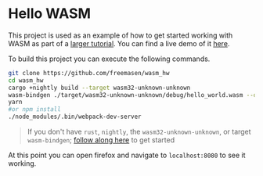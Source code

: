# Hello WASM

This project is used as an example of how to get started working with WASM as part of a [larger tutorial](https://freemasen.github.io/wasm_tutorial). You can find a live demo of it [here]().

To build this project you can execute the following commands.

```bash
git clone https://github.com/freemasen/wasm_hw
cd wasm_hw
cargo +nightly build --target wasm32-unknown-unknown
wasm-bindgen ./target/wasm32-unknown-unknown/debug/hello_world.wasm --out-dir .
yarn
#or npm install
./node_modules/.bin/webpack-dev-server
```
> If you don't have `rust`, `nightly`, the `wasm32-unknown-unknown`, or target `wasm-bindgen`; [follow along here]() to get started

At this point you can open firefox and navigate to `localhost:8080` to see it working.